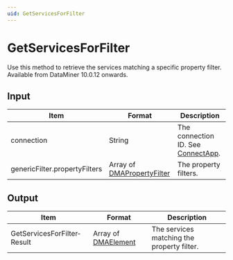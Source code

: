 ```yaml
---
uid: GetServicesForFilter
---
```


# GetServicesForFilter

Use this method to retrieve the services matching a specific property filter. Available from DataMiner 10.0.12 onwards.

## Input

| Item | Format | Description |
|--|--|--|
| connection | String | The connection ID. See [ConnectApp](xref:ConnectApp). |
| genericFilter.propertyFilters | Array of [DMAPropertyFilter](xref:DMAPropertyFilter) | The property filters. |

## Output

| Item | Format | Description |
|--|--|--|
| GetServicesForFilter­Result | Array of [DMAElement](xref:DMAElement) | The services matching the property filter. |
